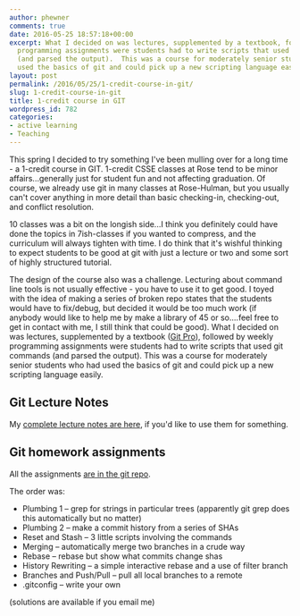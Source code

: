 ```yaml
---
author: phewner
comments: true
date: 2016-05-25 18:57:18+00:00
excerpt: What I decided on was lectures, supplemented by a textbook, followed by weekly
  programming assignments were students had to write scripts that used git commands
  (and parsed the output).  This was a course for moderately senior students who had
  used the basics of git and could pick up a new scripting language easily.
layout: post
permalink: /2016/05/25/1-credit-course-in-git/
slug: 1-credit-course-in-git
title: 1-credit course in GIT
wordpress_id: 782
categories:
- active learning
- Teaching
---
```


This spring I decided to try something I've been mulling over for a long time - a 1-credit course in GIT.  1-credit CSSE classes at Rose tend to be minor affairs...generally just for student fun and not affecting graduation.  Of course, we already use git in many classes at Rose-Hulman, but you usually can't cover anything in more detail than basic checking-in, checking-out, and conflict resolution. 

10 classes was a bit on the longish side...I think you definitely could have done the topics in 7ish-classes if you wanted to compress, and the curriculum will always tighten with time.  I do think that it's wishful thinking to expect students to be good at git with just a lecture or two and some sort of highly structured tutorial.

The design of the course also was a challenge.  Lecturing about command line tools is not usually effective - you have to use it to get good.  I toyed with the idea of making a series of broken repo states that the students would have to fix/debug, but decided it would be too much work (if anybody would like to help me by make a library of 45 or so....feel free to get in contact with me, I still think that could be good).  What I decided on was lectures, supplemented by a textbook ([Git Pro](https://git-scm.com/book/en/v2)), followed by weekly programming assignments were students had to write scripts that used git commands (and parsed the output).  This was a course for moderately senior students who had used the basics of git and could pick up a new scripting language easily.

## Git Lecture Notes

My [complete lecture notes are here](https://github.com/hewner/csse290-git/blob/master/ClassOutline.md), if you'd like to use them for something.

## Git homework assignments

All the assignments [are in the git repo](https://github.com/hewner/csse290-git/tree/master/HomeworkCode).

The order was:

* Plumbing 1 – grep for strings in particular trees (apparently git grep does this automatically but no matter)
* Plumbing 2 – make a commit history from a series of SHAs
* Reset and Stash – 3 little scripts involving the commands
* Merging – automatically merge two branches in a crude way
* Rebase – rebase but show what commits change shas
* History Rewriting – a simple interactive rebase and a use of filter branch
* Branches and Push/Pull – pull all local branches to a remote
* .gitconfig – write your own

(solutions are available if you email me)

